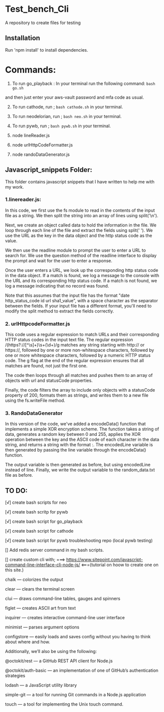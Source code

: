 # Test_bench_Cli

A repository to create files for testing

## Installation

Run 'npm install' to install dependencies.

# Commands:

1. To run go_playback : In your terminal run the following command:
   `bash go.sh `

and then just enter your aws-vault password and mfa code as usual.

2. To run cathode, run ; `bash cathode.sh` in your terminal.

3. To run neodelorian, run ; `bash neo.sh` in your terminal.

4. To run pywb, run ; `bash pywb.sh` in your terminal.

5. node lineReader.js

6. node urlHttpCodeFormatter.js

7. node randoDataGenerator.js

## Javascript_snippets Folder:

This folder contains javascript snippets that I have written to help me with my work.

### 1.linereader.js:

In this code, we first use the fs module to read in the contents of the input file as a string. We then split the string into an array of lines using split('\n').

Next, we create an object called data to hold the information in the file. We loop through each line of the file and extract the fields using split(' '). We use the URL as the key in the data object and the http status code as the value.

We then use the readline module to prompt the user to enter a URL to search for. We use the question method of the readline interface to display the prompt and wait for the user to enter a response.

Once the user enters a URL, we look up the corresponding http status code in the data object. If a match is found, we log a message to the console with the URL and its corresponding http status code. If a match is not found, we log a message indicating that no record was found.

Note that this assumes that the input file has the format "date http_status_code id url sha1_value", with a space character as the separator between the fields. If your input file has a different format, you'll need to modify the split method to extract the fields correctly.

### 2. urlHttpcodeFormatter.js

This code uses a regular expression to match URLs and their corresponding HTTP status codes in the input text file. The regular expression /(https?:\/\/[^\s]+)\s+(\d+)/g matches any string starting with http:// or https://, followed by one or more non-whitespace characters, followed by one or more whitespace characters, followed by a numeric HTTP status code. The g flag at the end of the regular expression ensures that all matches are found, not just the first one.

The code then loops through all matches and pushes them to an array of objects with url and statusCode properties.

Finally, the code filters the array to include only objects with a statusCode property of 200, formats them as strings, and writes them to a new file using the fs.writeFile method.

### 3. RandoDataGenerator

In this version of the code, we've added a encodeData() function that implements a simple XOR encryption scheme. The function takes a string of data, generates a random key between 0 and 255, applies the XOR operation between the key and the ASCII code of each character in the data string, and returns a string with the format <key>:<encoded data>. The encodedLine variable is then generated by passing the line variable through the encodeData() function.

The output variable is then generated as before, but using encodedLine instead of line. Finally, we write the output variable to the random_data.txt file as before.

## TO DO:

[√] create bash scripts for neo

[√] create bash scritp for pywb

[√] create bash script for go_playback

[√] create bash script for cathode

[√] create bash script for pywb troubleshooting repo (local pywb testing)

[] Add redis server command in my bash scripts.

[] create custom cli with; ===> https://www.sitepoint.com/javascript-command-line-interface-cli-node-js/ <===(tutorial on hoow to create one on this site.)

chalk — colorizes the output

clear — clears the terminal screen

clui — draws command-line tables, gauges and spinners

figlet — creates ASCII art from text

inquirer — creates interactive command-line user interface

minimist — parses argument options

configstore — easily loads and saves config without you having to think about where and how.

Additionally, we’ll also be using the following:

@octokit/rest — a GitHub REST API client for Node.js

@octokit/auth-basic — an implementation of one of GitHub’s authentication strategies

lodash — a JavaScript utility library

simple-git — a tool for running Git commands in a Node.js application

touch — a tool for implementing the Unix touch command.

